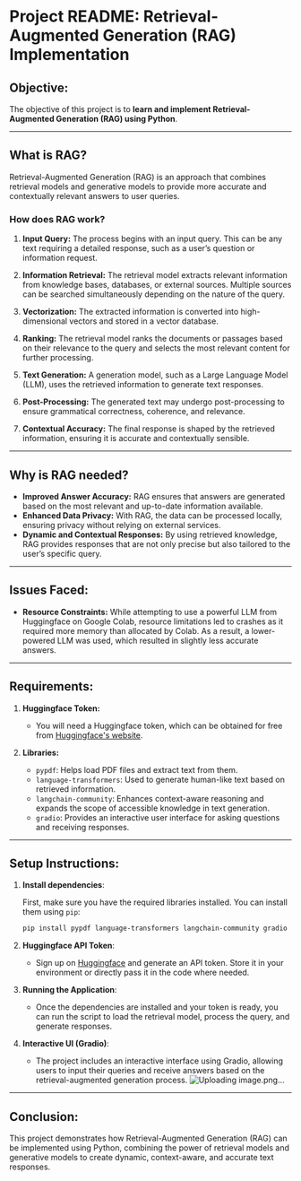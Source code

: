 # Project README: Retrieval-Augmented Generation (RAG) Implementation

## Objective:
The objective of this project is to **learn and implement Retrieval-Augmented Generation (RAG) using Python**.

---

## What is RAG?

Retrieval-Augmented Generation (RAG) is an approach that combines retrieval models and generative models to provide more accurate and contextually relevant answers to user queries.

### How does RAG work?

1. **Input Query:** The process begins with an input query. This can be any text requiring a detailed response, such as a user’s question or information request.
   
2. **Information Retrieval:** The retrieval model extracts relevant information from knowledge bases, databases, or external sources. Multiple sources can be searched simultaneously depending on the nature of the query.

3. **Vectorization:** The extracted information is converted into high-dimensional vectors and stored in a vector database.

4. **Ranking:** The retrieval model ranks the documents or passages based on their relevance to the query and selects the most relevant content for further processing.

5. **Text Generation:** A generation model, such as a Large Language Model (LLM), uses the retrieved information to generate text responses.

6. **Post-Processing:** The generated text may undergo post-processing to ensure grammatical correctness, coherence, and relevance.

7. **Contextual Accuracy:** The final response is shaped by the retrieved information, ensuring it is accurate and contextually sensible.

---

## Why is RAG needed?

- **Improved Answer Accuracy:** RAG ensures that answers are generated based on the most relevant and up-to-date information available.
- **Enhanced Data Privacy:** With RAG, the data can be processed locally, ensuring privacy without relying on external services.
- **Dynamic and Contextual Responses:** By using retrieved knowledge, RAG provides responses that are not only precise but also tailored to the user’s specific query.

---

## Issues Faced:

- **Resource Constraints:** While attempting to use a powerful LLM from Huggingface on Google Colab, resource limitations led to crashes as it required more memory than allocated by Colab. As a result, a lower-powered LLM was used, which resulted in slightly less accurate answers.

---

## Requirements:

1. **Huggingface Token:**
   - You will need a Huggingface token, which can be obtained for free from [Huggingface's website](https://huggingface.co).

2. **Libraries:**
   - `pypdf`: Helps load PDF files and extract text from them.
   - `language-transformers`: Used to generate human-like text based on retrieved information.
   - `langchain-community`: Enhances context-aware reasoning and expands the scope of accessible knowledge in text generation.
   - `gradio`: Provides an interactive user interface for asking questions and receiving responses.

---

## Setup Instructions:

1. **Install dependencies**:

   First, make sure you have the required libraries installed. You can install them using `pip`:

   ```bash
   pip install pypdf language-transformers langchain-community gradio
   ```

2. **Huggingface API Token**:
   - Sign up on [Huggingface](https://huggingface.co) and generate an API token. Store it in your environment or directly pass it in the code where needed.

3. **Running the Application**:
   - Once the dependencies are installed and your token is ready, you can run the script to load the retrieval model, process the query, and generate responses.

4. **Interactive UI (Gradio)**:
   - The project includes an interactive interface using Gradio, allowing users to input their queries and receive answers based on the retrieval-augmented generation process.
![Uploading image.png…]()

---

## Conclusion:

This project demonstrates how Retrieval-Augmented Generation (RAG) can be implemented using Python, combining the power of retrieval models and generative models to create dynamic, context-aware, and accurate text responses.
